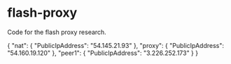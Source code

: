 # flash-proxy

Code for the flash proxy research.

{
    "nat": {
        "PublicIpAddress": "54.145.21.93"
    },
    "proxy": {
        "PublicIpAddress": "54.160.19.120"
    },
    "peer1": {
        "PublicIpAddress": "3.226.252.173"
    }
}

